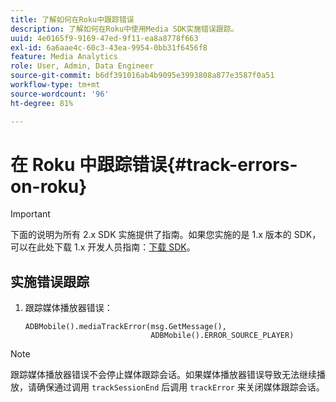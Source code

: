 ```yaml
---
title: 了解如何在Roku中跟踪错误
description: 了解如何在Roku中使用Media SDK实施错误跟踪。
uuid: 4e0165f9-9169-47ed-9f11-ea8a8778f663
exl-id: 6a6aae4c-60c3-43ea-9954-0bb31f6456f8
feature: Media Analytics
role: User, Admin, Data Engineer
source-git-commit: b6df391016ab4b9095e3993808a877e3587f0a51
workflow-type: tm+mt
source-wordcount: '96'
ht-degree: 81%

---
```


# 在 Roku 中跟踪错误{#track-errors-on-roku}

>[!IMPORTANT]
>
>下面的说明为所有 2.x SDK 实施提供了指南。如果您实施的是 1.x 版本的 SDK，可以在此处下载 1.x 开发人员指南：[下载 SDK](/help/sdk-implement/download-sdks.md)。

## 实施错误跟踪

1. 跟踪媒体播放器错误：

   ```
   ADBMobile().mediaTrackError(msg.GetMessage(), 
                               ADBMobile().ERROR_SOURCE_PLAYER)
   ```

>[!NOTE]
>
>跟踪媒体播放器错误不会停止媒体跟踪会话。如果媒体播放器错误导致无法继续播放，请确保通过调用 `trackSessionEnd` 后调用 `trackError` 来关闭媒体跟踪会话。
